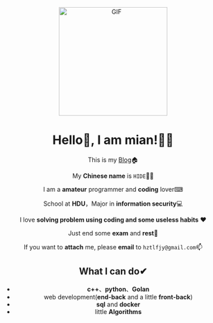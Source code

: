 <div align="center">
<img align="center" alt="GIF" height="250px" src="https://media.giphy.com/media/du3J3cXyzhj75IOgvA/giphy.gif" />

# Hello👋, I am mian!👨‍🎓

This is my [Blog](https://www.intmian.com)🏠 

My **Chinese name** is `HIDE`🤦‍♂️

I am a **amateur** programmer  and **coding** lover⌨

School at **HDU**，Major in **information security**💻

I love **solving problem using coding and some useless habits** ❤️

Just end some **exam** and **rest**👀

If you want to **attach** me, please **email** to `hztlfjy@gmail.com`📫

## What I can do✔ 

- **c++**、**python**、**Golan**
- web development(**end-back** and a little **front-back**)
- **sql** and **docker**
- little **Algorithms**
</div>
